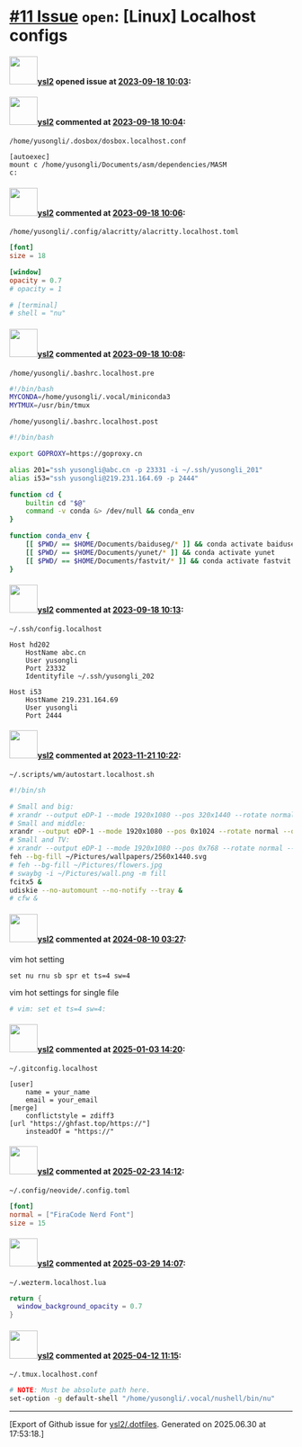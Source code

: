 # [\#11 Issue](https://github.com/ysl2/.dotfiles/issues/11) `open`: [Linux] Localhost configs

#### <img src="https://avatars.githubusercontent.com/u/39717545?u=3a56d7b47e1688f70c83e440ba0835f8d24c43e3&v=4" width="50">[ysl2](https://github.com/ysl2) opened issue at [2023-09-18 10:03](https://github.com/ysl2/.dotfiles/issues/11):



#### <img src="https://avatars.githubusercontent.com/u/39717545?u=3a56d7b47e1688f70c83e440ba0835f8d24c43e3&v=4" width="50">[ysl2](https://github.com/ysl2) commented at [2023-09-18 10:04](https://github.com/ysl2/.dotfiles/issues/11#issuecomment-1723103390):

`/home/yusongli/.dosbox/dosbox.localhost.conf`

```gitconfig
[autoexec]
mount c /home/yusongli/Documents/asm/dependencies/MASM
c:
```

#### <img src="https://avatars.githubusercontent.com/u/39717545?u=3a56d7b47e1688f70c83e440ba0835f8d24c43e3&v=4" width="50">[ysl2](https://github.com/ysl2) commented at [2023-09-18 10:06](https://github.com/ysl2/.dotfiles/issues/11#issuecomment-1723106491):

`/home/yusongli/.config/alacritty/alacritty.localhost.toml`

```toml
[font]
size = 18

[window]
opacity = 0.7
# opacity = 1

# [terminal]
# shell = "nu"
```

#### <img src="https://avatars.githubusercontent.com/u/39717545?u=3a56d7b47e1688f70c83e440ba0835f8d24c43e3&v=4" width="50">[ysl2](https://github.com/ysl2) commented at [2023-09-18 10:08](https://github.com/ysl2/.dotfiles/issues/11#issuecomment-1723109166):

`/home/yusongli/.bashrc.localhost.pre`

```bash
#!/bin/bash
MYCONDA=/home/yusongli/.vocal/miniconda3
MYTMUX=/usr/bin/tmux
```

`/home/yusongli/.bashrc.localhost.post`

```bash
#!/bin/bash

export GOPROXY=https://goproxy.cn

alias 201="ssh yusongli@abc.cn -p 23331 -i ~/.ssh/yusongli_201"
alias i53="ssh yusongli@219.231.164.69 -p 2444"

function cd {
    builtin cd "$@"
    command -v conda &> /dev/null && conda_env
}

function conda_env {
    [[ $PWD/ == $HOME/Documents/baiduseg/* ]] && conda activate baiduseg
    [[ $PWD/ == $HOME/Documents/yunet/* ]] && conda activate yunet
    [[ $PWD/ == $HOME/Documents/fastvit/* ]] && conda activate fastvit
}
```

#### <img src="https://avatars.githubusercontent.com/u/39717545?u=3a56d7b47e1688f70c83e440ba0835f8d24c43e3&v=4" width="50">[ysl2](https://github.com/ysl2) commented at [2023-09-18 10:13](https://github.com/ysl2/.dotfiles/issues/11#issuecomment-1723116559):

`~/.ssh/config.localhost`

```
Host hd202
    HostName abc.cn
    User yusongli
    Port 23332
    Identityfile ~/.ssh/yusongli_202

Host i53
    HostName 219.231.164.69
    User yusongli
    Port 2444
```

#### <img src="https://avatars.githubusercontent.com/u/39717545?u=3a56d7b47e1688f70c83e440ba0835f8d24c43e3&v=4" width="50">[ysl2](https://github.com/ysl2) commented at [2023-11-21 10:22](https://github.com/ysl2/.dotfiles/issues/11#issuecomment-1820631857):

`~/.scripts/wm/autostart.localhost.sh`

```bash
#!/bin/sh

# Small and big:
# xrandr --output eDP-1 --mode 1920x1080 --pos 320x1440 --rotate normal --output HDMI-1 --primary --mode 2560x1440 --pos 0x0 --rotate normal --output DP-1 --off --output HDMI-2 --off
# Small and middle:
xrandr --output eDP-1 --mode 1920x1080 --pos 0x1024 --rotate normal --output HDMI-1 --off --output DP-1 --primary --mode 1280x1024 --pos 320x0 --rotate normal --output HDMI-2 --off
# Small and TV:
# xrandr --output eDP-1 --mode 1920x1080 --pos 0x768 --rotate normal --output HDMI-1 --primary --mode 1360x768 --pos 280x0 --rotate normal --output DP-1 --off --output HDMI-2 --off
feh --bg-fill ~/Pictures/wallpapers/2560x1440.svg
# feh --bg-fill ~/Pictures/flowers.jpg
# swaybg -i ~/Pictures/wall.png -m fill
fcitx5 &
udiskie --no-automount --no-notify --tray &
# cfw &
```

#### <img src="https://avatars.githubusercontent.com/u/39717545?u=3a56d7b47e1688f70c83e440ba0835f8d24c43e3&v=4" width="50">[ysl2](https://github.com/ysl2) commented at [2024-08-10 03:27](https://github.com/ysl2/.dotfiles/issues/11#issuecomment-2278960728):

vim hot setting

```vimscript
set nu rnu sb spr et ts=4 sw=4
```

vim hot settings for single file

```bash
# vim: set et ts=4 sw=4:
```

#### <img src="https://avatars.githubusercontent.com/u/39717545?u=3a56d7b47e1688f70c83e440ba0835f8d24c43e3&v=4" width="50">[ysl2](https://github.com/ysl2) commented at [2025-01-03 14:20](https://github.com/ysl2/.dotfiles/issues/11#issuecomment-2569289539):

`~/.gitconfig.localhost`

```gitconfig
[user]
    name = your_name
    email = your_email
[merge]
 	conflictstyle = zdiff3
[url "https://ghfast.top/https://"]
	insteadOf = "https://"
```

#### <img src="https://avatars.githubusercontent.com/u/39717545?u=3a56d7b47e1688f70c83e440ba0835f8d24c43e3&v=4" width="50">[ysl2](https://github.com/ysl2) commented at [2025-02-23 14:12](https://github.com/ysl2/.dotfiles/issues/11#issuecomment-2676884259):

`~/.config/neovide/.config.toml`

```toml
[font]
normal = ["FiraCode Nerd Font"]
size = 15
```

#### <img src="https://avatars.githubusercontent.com/u/39717545?u=3a56d7b47e1688f70c83e440ba0835f8d24c43e3&v=4" width="50">[ysl2](https://github.com/ysl2) commented at [2025-03-29 14:07](https://github.com/ysl2/.dotfiles/issues/11#issuecomment-2763382598):

`~/.wezterm.localhost.lua`

```lua
return {
  window_background_opacity = 0.7
}
```

#### <img src="https://avatars.githubusercontent.com/u/39717545?u=3a56d7b47e1688f70c83e440ba0835f8d24c43e3&v=4" width="50">[ysl2](https://github.com/ysl2) commented at [2025-04-12 11:15](https://github.com/ysl2/.dotfiles/issues/11#issuecomment-2798790442):

`~/.tmux.localhost.conf`

```bash
# NOTE: Must be absolute path here.
set-option -g default-shell "/home/yusongli/.vocal/nushell/bin/nu"
```


-------------------------------------------------------------------------------



[Export of Github issue for [ysl2/.dotfiles](https://github.com/ysl2/.dotfiles). Generated on 2025.06.30 at 17:53:18.]
